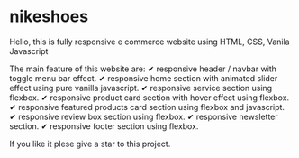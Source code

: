 # nikeshoes
Hello, this is fully responsive e commerce website using HTML, CSS, Vanila Javascript

The main feature of this website are:
✔ responsive header / navbar with toggle menu bar effect.
✔ responsive home section with animated slider effect using pure vanilla javascript.
✔ responsive service section using flexbox.
✔ responsive product card section with hover effect using flexbox.
✔ responsive featured products card section using flexbox and javascript.
✔ responsive review box section using flexbox.
✔ responsive newsletter section.
✔ responsive footer section using flexbox.

If you like it plese give a star to this project. 

